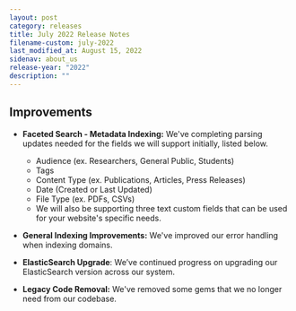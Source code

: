 ```yaml
---
layout: post
category: releases
title: July 2022 Release Notes
filename-custom: july-2022
last_modified_at: August 15, 2022
sidenav: about_us
release-year: "2022"
description: ""
---
```

## Improvements

* **Faceted Search - Metadata Indexing:** We've completing parsing updates needed for the fields we will support initially, listed below. 

  * Audience (ex. Researchers, General Public, Students)
  * Tags 
  * Content Type (ex. Publications, Articles, Press Releases)
  * Date (Created or Last Updated)
  * File Type (ex. PDFs, CSVs)
  * We will also be supporting three text custom fields that can be used for your website's specific needs. 
* **General Indexing Improvements:** We've improved our error handling when indexing domains.
* **ElasticSearch Upgrade**: We’ve continued progress on upgrading our ElasticSearch version across our system.
* **Legacy Code Removal:** We've removed some gems that we no longer need from our codebase.